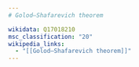 ```yaml
---
# Golod–Shafarevich theorem

wikidata: Q17018210
msc_classification: "20"
wikipedia_links:
  - "[[Golod–Shafarevich theorem]]"
---
```


